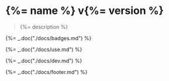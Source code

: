 # {%= name %} v{%= version %}

> {%= description %}

{%= _.doc("./docs/badges.md") %}

{%= _.doc("./docs/use.md") %}

{%= _.doc("./docs/dev.md") %}

{%= _.doc("./docs/footer.md") %}
